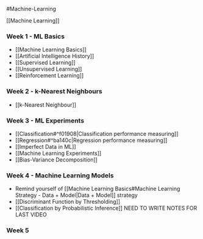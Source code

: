 #Machine-Learning 

[[Machine Learning]]

### Week 1 - ML Basics
- [[Machine Learning Basics]]
- [[Artificial Intelligence History]]
- [[Supervised Learning]]
- [[Unsupervised Learning]]
- [[Reinforcement Learning]]

### Week 2 - k-Nearest Neighbours
- [[k-Nearest Neighbour]]

### Week 3 - ML Experiments
- [[Classification#^f01908|Classification performance measuring]]
- [[Regression#^ba140c|Regression performance measuring]]
- [[Imperfect Data in ML]]
- [[Machine Learning Experiments]]
- [[Bias-Variance Decomposition]]

### Week 4 - Machine Learning Models
- Remind yourself of [[Machine Learning Basics#Machine Learning Strategy - Data + Model|Data + Model]] strategy
- [[Discriminant Function by Thresholding]]
- [[Classification by Probabilistic Inference]]
NEED TO WRITE NOTES FOR LAST VIDEO

### Week 5
